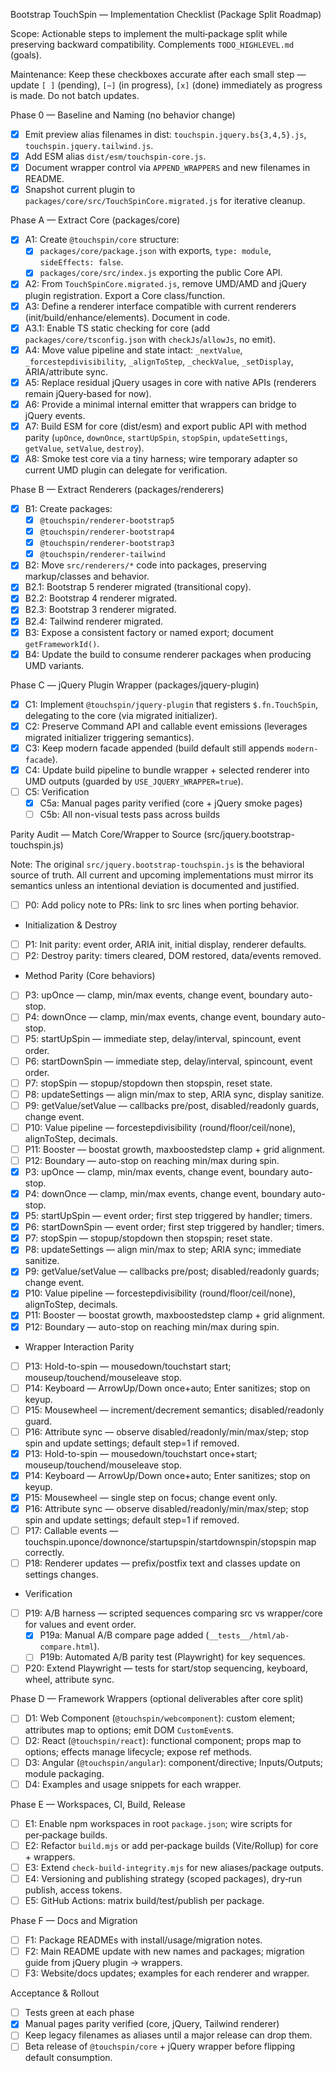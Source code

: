 Bootstrap TouchSpin — Implementation Checklist (Package Split Roadmap)

Scope: Actionable steps to implement the multi‑package split while preserving backward compatibility. Complements `TODO_HIGHLEVEL.md` (goals).

Maintenance: Keep these checkboxes accurate after each small step — update `[ ]` (pending), `[~]` (in progress), `[x]` (done) immediately as progress is made. Do not batch updates.

Phase 0 — Baseline and Naming (no behavior change)
- [x] Emit preview alias filenames in dist: `touchspin.jquery.bs{3,4,5}.js`, `touchspin.jquery.tailwind.js`.
- [x] Add ESM alias `dist/esm/touchspin-core.js`.
- [x] Document wrapper control via `APPEND_WRAPPERS` and new filenames in README.
- [x] Snapshot current plugin to `packages/core/src/TouchSpinCore.migrated.js` for iterative cleanup.

Phase A — Extract Core (packages/core)
- [x] A1: Create `@touchspin/core` structure:
  - [x] `packages/core/package.json` with exports, `type: module`, `sideEffects: false`.
  - [x] `packages/core/src/index.js` exporting the public Core API.
- [x] A2: From `TouchSpinCore.migrated.js`, remove UMD/AMD and jQuery plugin registration. Export a Core class/function.
- [x] A3: Define a renderer interface compatible with current renderers (init/build/enhance/elements). Document in code.
 - [x] A3.1: Enable TS static checking for core (add `packages/core/tsconfig.json` with `checkJs`/`allowJs`, no emit).
- [x] A4: Move value pipeline and state intact: `_nextValue`, `_forcestepdivisibility`, `_alignToStep`, `_checkValue`, `_setDisplay`, ARIA/attribute sync.
- [x] A5: Replace residual jQuery usages in core with native APIs (renderers remain jQuery‑based for now).
- [x] A6: Provide a minimal internal emitter that wrappers can bridge to jQuery events.
- [x] A7: Build ESM for core (dist/esm) and export public API with method parity (`upOnce`, `downOnce`, `startUpSpin`, `stopSpin`, `updateSettings`, `getValue`, `setValue`, `destroy`).
- [x] A8: Smoke test core via a tiny harness; wire temporary adapter so current UMD plugin can delegate for verification.

Phase B — Extract Renderers (packages/renderers)
- [x] B1: Create packages:
  - [x] `@touchspin/renderer-bootstrap5`
  - [x] `@touchspin/renderer-bootstrap4`
  - [x] `@touchspin/renderer-bootstrap3`
  - [x] `@touchspin/renderer-tailwind`
 - [x] B2: Move `src/renderers/*` code into packages, preserving markup/classes and behavior.
  - [x] B2.1: Bootstrap 5 renderer migrated (transitional copy).
  - [x] B2.2: Bootstrap 4 renderer migrated.
  - [x] B2.3: Bootstrap 3 renderer migrated.
  - [x] B2.4: Tailwind renderer migrated.
- [x] B3: Expose a consistent factory or named export; document `getFrameworkId()`.
 - [x] B4: Update the build to consume renderer packages when producing UMD variants.

Phase C — jQuery Plugin Wrapper (packages/jquery-plugin)
- [x] C1: Implement `@touchspin/jquery-plugin` that registers `$.fn.TouchSpin`, delegating to the core (via migrated initializer).
- [x] C2: Preserve Command API and callable event emissions (leverages migrated initializer triggering semantics).
- [x] C3: Keep modern facade appended (build default still appends `modern-facade`).
- [x] C4: Update build pipeline to bundle wrapper + selected renderer into UMD outputs (guarded by `USE_JQUERY_WRAPPER=true`).
 - [ ] C5: Verification
   - [x] C5a: Manual pages parity verified (core + jQuery smoke pages)
   - [ ] C5b: All non-visual tests pass across builds

Parity Audit — Match Core/Wrapper to Source (src/jquery.bootstrap-touchspin.js)

Note: The original `src/jquery.bootstrap-touchspin.js` is the behavioral source of truth. All current and upcoming implementations must mirror its semantics unless an intentional deviation is documented and justified.

- [ ] P0: Add policy note to PRs: link to src lines when porting behavior.

- Initialization & Destroy
- [ ] P1: Init parity: event order, ARIA init, initial display, renderer defaults.
- [ ] P2: Destroy parity: timers cleared, DOM restored, data/events removed.

- Method Parity (Core behaviors)
- [ ] P3: upOnce — clamp, min/max events, change event, boundary auto-stop.
- [ ] P4: downOnce — clamp, min/max events, change event, boundary auto-stop.
- [ ] P5: startUpSpin — immediate step, delay/interval, spincount, event order.
- [ ] P6: startDownSpin — immediate step, delay/interval, spincount, event order.
- [ ] P7: stopSpin — stopup/stopdown then stopspin, reset state.
- [ ] P8: updateSettings — align min/max to step, ARIA sync, display sanitize.
- [ ] P9: getValue/setValue — callbacks pre/post, disabled/readonly guards, change event.
- [ ] P10: Value pipeline — forcestepdivisibility (round/floor/ceil/none), alignToStep, decimals.
- [ ] P11: Booster — boostat growth, maxboostedstep clamp + grid alignment.
- [ ] P12: Boundary — auto-stop on reaching min/max during spin.
 - [x] P3: upOnce — clamp, min/max events, change event, boundary auto-stop.
 - [x] P4: downOnce — clamp, min/max events, change event, boundary auto-stop.
 - [x] P5: startUpSpin — event order; first step triggered by handler; timers.
 - [x] P6: startDownSpin — event order; first step triggered by handler; timers.
 - [x] P7: stopSpin — stopup/stopdown then stopspin; reset state.
 - [x] P8: updateSettings — align min/max to step; ARIA sync; immediate sanitize.
 - [x] P9: getValue/setValue — callbacks pre/post; disabled/readonly guards; change event.
 - [x] P10: Value pipeline — forcestepdivisibility (round/floor/ceil/none), alignToStep, decimals.
 - [x] P11: Booster — boostat growth, maxboostedstep clamp + grid alignment.
 - [x] P12: Boundary — auto-stop on reaching min/max during spin.

- Wrapper Interaction Parity
- [ ] P13: Hold-to-spin — mousedown/touchstart start; mouseup/touchend/mouseleave stop.
- [ ] P14: Keyboard — ArrowUp/Down once+auto; Enter sanitizes; stop on keyup.
- [ ] P15: Mousewheel — increment/decrement semantics; disabled/readonly guard.
- [ ] P16: Attribute sync — observe disabled/readonly/min/max/step; stop spin and update settings; default step=1 if removed.
 - [x] P13: Hold-to-spin — mousedown/touchstart once+start; mouseup/touchend/mouseleave stop.
 - [x] P14: Keyboard — ArrowUp/Down once+auto; Enter sanitizes; stop on keyup.
 - [x] P15: Mousewheel — single step on focus; change event only.
 - [x] P16: Attribute sync — observe disabled/readonly/min/max/step; stop spin and update settings; default step=1 if removed.
- [ ] P17: Callable events — touchspin.uponce/downonce/startupspin/startdownspin/stopspin map correctly.
- [ ] P18: Renderer updates — prefix/postfix text and classes update on settings changes.

- Verification
- [ ] P19: A/B harness — scripted sequences comparing src vs wrapper/core for values and event order.
  - [x] P19a: Manual A/B compare page added (`__tests__/html/ab-compare.html`).
  - [ ] P19b: Automated A/B parity test (Playwright) for key sequences.
- [ ] P20: Extend Playwright — tests for start/stop sequencing, keyboard, wheel, attribute sync.

Phase D — Framework Wrappers (optional deliverables after core split)
- [ ] D1: Web Component (`@touchspin/webcomponent`): custom element; attributes map to options; emit DOM `CustomEvent`s.
- [ ] D2: React (`@touchspin/react`): functional component; props map to options; effects manage lifecycle; expose ref methods.
- [ ] D3: Angular (`@touchspin/angular`): component/directive; Inputs/Outputs; module packaging.
- [ ] D4: Examples and usage snippets for each wrapper.

Phase E — Workspaces, CI, Build, Release
- [ ] E1: Enable npm workspaces in root `package.json`; wire scripts for per‑package builds.
- [ ] E2: Refactor `build.mjs` or add per‑package builds (Vite/Rollup) for core + wrappers.
- [ ] E3: Extend `check-build-integrity.mjs` for new aliases/package outputs.
- [ ] E4: Versioning and publishing strategy (scoped packages), dry‑run publish, access tokens.
- [ ] E5: GitHub Actions: matrix build/test/publish per package.

Phase F — Docs and Migration
- [ ] F1: Package READMEs with install/usage/migration notes.
- [ ] F2: Main README update with new names and packages; migration guide from jQuery plugin → wrappers.
- [ ] F3: Website/docs updates; examples for each renderer and wrapper.

Acceptance & Rollout
- [ ] Tests green at each phase
- [x] Manual pages parity verified (core, jQuery, Tailwind renderer)
- [ ] Keep legacy filenames as aliases until a major release can drop them.
- [ ] Beta release of `@touchspin/core` + jQuery wrapper before flipping default consumption.
